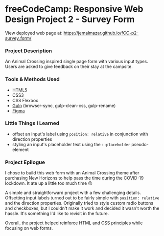 # freeCodeCamp: Responsive Web Design Project 2 - Survey Form

View deployed web page at: https://jemalmazar.github.io/fCC-p2-survey_form/

### Project Description

An Animal Crossing inspired single page form with various input types. Users are asked to give feedback on their stay at the campsite.

### Tools & Methods Used

- HTML5
- CSS3
- CSS Flexbox
- [Gulp](https://gulpjs.com/) (browser-sync, gulp-clean-css, gulp-rename)
- [Figma](https://www.figma.com/)

### Little Things I Learned

- offset an input's label using `position: relative` in conjunction with direction properties
- styling an input's placeholder text using the `::placeholder` pseudo-element

### Project Epilogue

I chose to build this web form with an Animal Crossing theme after purchasing New Horizons to help pass the time during the COVID-19 lockdown. It ate up a little too much time :stuck_out_tongue_winking_eye:

A simple and straightforward project with a few challenging details. Offsetting input labels turned out to be fairly simple with `position: relative` and the direction properties. Originally tried to style custom radio buttons and checkboxes, but I couldn't make it work and decided it wasn't worth the hassle. It's something I'd like to revisit in the future.

Overall, the project helped reinforce HTML and CSS principles while focusing on web forms.